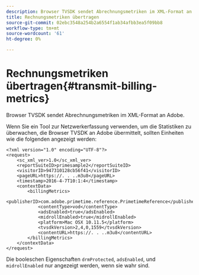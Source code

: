 ```yaml
---
description: Browser TVSDK sendet Abrechnungsmetriken im XML-Format an Adobe.
title: Rechnungsmetriken übertragen
source-git-commit: 02ebc3548a254b2a6554f1ab34afbb3ea5f09bb8
workflow-type: tm+mt
source-wordcount: '61'
ht-degree: 0%

---
```


# Rechnungsmetriken übertragen{#transmit-billing-metrics}

Browser TVSDK sendet Abrechnungsmetriken im XML-Format an Adobe.

<!--<a id="example_13ABDB1CC0B549968A534765378DA3A0"></a>-->

Wenn Sie ein Tool zur Netzwerkerfassung verwenden, um die Statistiken zu überwachen, die Browser TVSDK an Adobe übermittelt, sollten Einheiten wie die folgenden angezeigt werden:

```
<?xml version="1.0" encoding="UTF-8"?>
<request>
    <sc_xml_ver>1.0</sc_xml_ver>
    <reportSuiteID>primesample2</reportSuiteID>
    <visitorID>947310128cb56f41</visitorID>
    <pageURL>https://. . ..m3u8</pageURL>
    <timestamp>2016-4-7T10:1:4</timestamp>
    <contextData>
        <billingMetrics>
            <publisherID>com.adobe.primetime.reference.PrimetimeReference</publisherID>
            <contentType>vod</contentType>
            <adsEnabled>true</adsEnabled>
            <midrollEnabled>true</midrollEnabled>
            <platform>Mac OSX 10.11.5</platform>
            <tvsdkVersion>2,4,0,1559</tvsdkVersion>
            <contentURL>https://. . ..m3u8</contentURL>
        </billingMetrics>
    </contextData>
</request>
```

Die booleschen Eigenschaften `drmProtected`, `adsEnabled`, und `midrollEnabled` nur angezeigt werden, wenn sie wahr sind.
